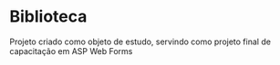 # Biblioteca
Projeto criado como objeto de estudo, servindo como projeto final de capacitação em ASP Web Forms
